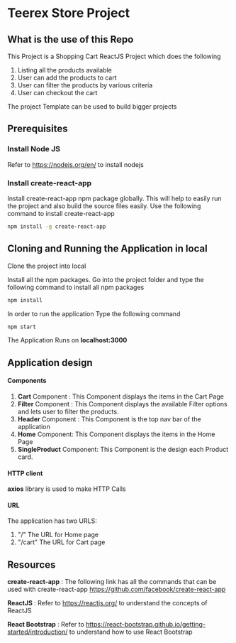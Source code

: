 # Teerex Store Project

## What is the use of this Repo

This Project is a Shopping Cart ReactJS Project which does the following
1. Listing all the products available
2. User can add the products to cart
3. User can filter the products by various criteria
4. User can checkout the cart

The project Template can be used to build bigger projects

## Prerequisites

### Install Node JS
Refer to https://nodejs.org/en/ to install nodejs

### Install create-react-app
Install create-react-app npm package globally. This will help to easily run the project and also build the source files easily. Use the following command to install create-react-app

```bash
npm install -g create-react-app
```

## Cloning and Running the Application in local

Clone the project into local

Install all the npm packages. Go into the project folder and type the following command to install all npm packages

```bash
npm install
```

In order to run the application Type the following command

```bash
npm start
```

The Application Runs on **localhost:3000**

## Application design

#### Components

1. **Cart** Component : This Component displays the items in the Cart Page
2. **Filter** Component : This Component displays the available Filter options and lets user to filter the products.
3. **Header** Component : This Component is the top nav bar of the application
4. **Home** Component: This Component displays the items in the Home Page
5. **SingleProduct** Component: This Component is the design each Product card.

#### HTTP client

**axios** library is used to make HTTP Calls

#### URL

The application has two URLS:
1. "/" The URL for Home page
2. "/cart" The URL for Cart page

## Resources

**create-react-app** : The following link has all the commands that can be used with create-react-app
https://github.com/facebook/create-react-app

**ReactJS** : Refer to https://reactjs.org/ to understand the concepts of ReactJS

**React Bootstrap** : Refer to https://react-bootstrap.github.io/getting-started/introduction/ to understand how to use React Bootstrap